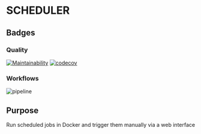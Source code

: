 # SCHEDULER

## Badges

### Quality

[![Maintainability](https://api.codeclimate.com/v1/badges/23c9ea51dff110730b2f/maintainability)](https://codeclimate.com/github/melvyndekort/scheduler/maintainability) [![codecov](https://codecov.io/gh/melvyndekort/scheduler/graph/badge.svg?token=xtrnsfKuqV)](https://codecov.io/gh/melvyndekort/scheduler)

### Workflows

![pipeline](https://github.com/melvyndekort/scheduler/actions/workflows/pipeline.yml/badge.svg)

## Purpose

Run scheduled jobs in Docker and trigger them manually via a web interface
